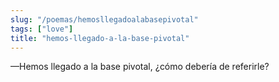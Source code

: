 ```yaml
---
slug: "/poemas/hemosllegadoalabasepivotal"
tags: ["love"]
title: "hemos-llegado-a-la-base-pivotal"
---
```

—Hemos llegado a la base pivotal, ¿cómo debería de referirle?